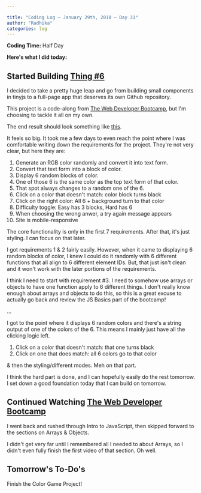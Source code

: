 ```yaml
---
 
title: "Coding Log — January 29th, 2018 — Day 31"
author: "Radhika"
categories: log
---
```


**Coding Time:** Half Day

**Here's what I did today:**

## Started Building [Thing #6](http://rmorabia.com/color-game)

I decided to take a pretty huge leap and go from building small components in tinyjs to a full-page app that deserves its own Github repository.

This project is a code-along from [The Web Developer Bootcamp](http://udemy.com/the-web-developer-bootcamp), but I'm choosing to tackle it all on my own.

The end result should look something like [this](https://codepen.io/DanBonehill/full/VejYRz).

It feels so big. It took me a few days to even reach the point where I was comfortable writing down the requirements for the project. They're not very clear, but here they are:

1. Generate an RGB color randomly and convert it into text form.
2. Convert that text form into a block of color.
3. Display 6 random blocks of color.
4. One of those 6 is the same color as the top text form of that color.
5. That spot always changes to a random one of the 6.
6. Click on a color that doesn't match: color block turns black
7. Click on the right color: All 6 + background turn to that color
8. Difficulty toggle: Easy has 3 blocks, Hard has 6
9. When choosing the wrong anwer, a try again message appears
10. Site is mobile-responsive

The core functionality is only in the first 7 requirements. After that, it's just styling. I can focus on that later. 

I got requirements 1 & 2 fairly easily. However, when it came to displaying 6 random blocks of color, I knew I could do it randomly with 6 different functions that all align to 6 different element IDs. But, that just isn't clean and it won't work with the later portions of the requirements. 

I think I need to start with requirement #3. I need to somehow use arrays or objects to have one function apply to 6 different things. I don't really know enough about arrays and objects to do this, so this is a great excuse to actually go back and review the JS Basics part of the bootcamp!

...

I got to the point where it displays 6 random colors and there's a string output of one of the colors of the 6. This means I mainly just have all the clicking logic left. 

1. Click on a color that doesn't match: that one turns black
2. Click on one that does match: all 6 colors go to that color

& then the styling/different modes. Meh on that part.

I think the hard part is done, and I can hopefully easily do the rest tomorrow. I set down a good foundation today that I can build on tomorrow. 

## Continued Watching [The Web Developer Bootcamp](http://udemy.com/the-web-developer-bootcamp)

I went back and rushed through Intro to JavaScript, then skipped forward to the sections on Arrays & Objects.

I didn't get very far until I remembered all I needed to about Arrays, so I didn't even fully finish the first video of that section. Oh well. 

## Tomorrow's To-Do's

Finish the Color Game Project!

